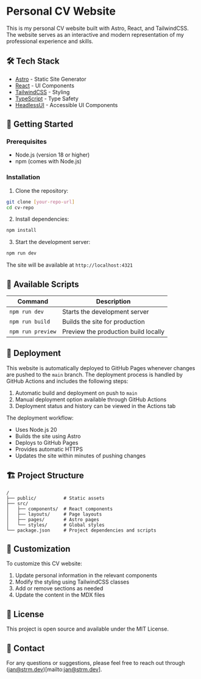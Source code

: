 # Personal CV Website

This is my personal CV website built with Astro, React, and TailwindCSS. The website serves as an interactive and modern representation of my professional experience and skills.

## 🛠️ Tech Stack

- [Astro](https://astro.build) - Static Site Generator
- [React](https://reactjs.org) - UI Components
- [TailwindCSS](https://tailwindcss.com) - Styling
- [TypeScript](https://www.typescriptlang.org) - Type Safety
- [HeadlessUI](https://headlessui.com) - Accessible UI Components

## 🚀 Getting Started

### Prerequisites

- Node.js (version 18 or higher)
- npm (comes with Node.js)

### Installation

1. Clone the repository:

```bash
git clone [your-repo-url]
cd cv-repo
```

2. Install dependencies:

```bash
npm install
```

3. Start the development server:

```bash
npm run dev
```

The site will be available at `http://localhost:4321`

## 📝 Available Scripts

| Command           | Description                          |
| ----------------- | ------------------------------------ |
| `npm run dev`     | Starts the development server        |
| `npm run build`   | Builds the site for production       |
| `npm run preview` | Preview the production build locally |

## 🚀 Deployment

This website is automatically deployed to GitHub Pages whenever changes are pushed to the `main` branch. The deployment process is handled by GitHub Actions and includes the following steps:

1. Automatic build and deployment on push to `main`
2. Manual deployment option available through GitHub Actions
3. Deployment status and history can be viewed in the Actions tab

The deployment workflow:

- Uses Node.js 20
- Builds the site using Astro
- Deploys to GitHub Pages
- Provides automatic HTTPS
- Updates the site within minutes of pushing changes

## 🏗️ Project Structure

```
/
├── public/          # Static assets
├── src/
│   ├── components/  # React components
│   ├── layouts/     # Page layouts
│   ├── pages/       # Astro pages
│   └── styles/      # Global styles
└── package.json     # Project dependencies and scripts
```

## 🎨 Customization

To customize this CV website:

1. Update personal information in the relevant components
2. Modify the styling using TailwindCSS classes
3. Add or remove sections as needed
4. Update the content in the MDX files

## 📄 License

This project is open source and available under the MIT License.

## 🤝 Contact

For any questions or suggestions, please feel free to reach out through (jan@strm.dev)[mailto:jan@strm.dev].
